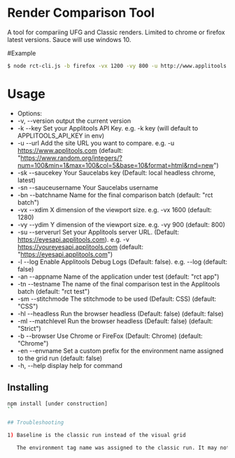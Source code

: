 # Render Comparison Tool

A tool for compariing UFG and Classic renders.
Limited to chrome or firefox latest versions. Sauce will use windows 10.

#Example

```sh
$ node rct-cli.js -b firefox -vx 1200 -vy 800 -u http://www.applitools.com -ml Layout -bn 'rct cli example'
```

# Usage
- Options:
-  -v, --version        output the current version
-  -k --key             Set your Applitools API Key. e.g. -k key (will default to APPLITOOLS_API_KEY in env)
-  -u --url             Add the site URL you want to compare. e.g. -u https://www.applitools.com (default:
                                 "https://www.random.org/integers/?num=100&min=1&max=100&col=5&base=10&format=html&rnd=new")
 - -sk --saucekey       Your Saucelabs key (Default: local headless chrome, latest)
 - -sn --sauceusername  Your Saucelabs username
 - -bn --batchname      Name for the final comparison batch (default: "rct batch")
 - -vx --xdim           X dimension of the viewport size. e.g. -vx 1600 (default: 1280)
 - -vy --ydim           Y dimension of the viewport size. e.g. -vy 900 (default: 800)
 - -su  --serverurl     Set your Applitools  server URL. (Default: https://eyesapi.applitools.com). e.g. -v https://youreyesapi.applitools.com (default:
                                 "https://eyesapi.applitools.com")
 - -l --log             Enable Applitools Debug Logs (Default: false). e.g. --log (default: false)
 - -an --appname        Name of the application under test (default: "rct app")
 - -tn --testname       The name of the final comparison test in the Applitools batch (default: "rct test")
 - -sm --stitchmode     The stitchmode to be used (Default: CSS) (default: "CSS")
 - -hl --headless       Run the browser headless (Default: false) (default: false)
 - -ml --matchlevel     Run the browser headless (Default: false) (default: "Strict")
 - -b --browser         Use Chrome or FireFox (Default: Chrome) (default: "Chrome")
 - -en --envname        Set a custom prefix for the environment name assigned to the grid run (default: false)
 - -h, --help           display help for command

## Installing

```sh
npm install [under construction]
``

## Troubleshooting

1) Baseline is the classic run instead of the visual grid

   The environment tag name was assigned to the classic run. It may not work to simply delete the tag or the environment record in the dashboard due to a bug. Instead, use the command line option -en to create a custom prefix for the env name.
